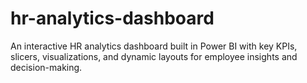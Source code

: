 # hr-analytics-dashboard
An interactive HR analytics dashboard built in Power BI with key KPIs, slicers, visualizations, and dynamic layouts for employee insights and decision-making.

